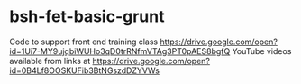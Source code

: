 # bsh-fet-basic-grunt
Code to support front end training class https://drive.google.com/open?id=1Ui7-MY9ujqbiWUHo3qD0trRNfmVTAg3PT0pAES8bgfQ
YouTube videos available from links at https://drive.google.com/open?id=0B4Lf8OOSKUFib3BtNGszdDZYVWs
